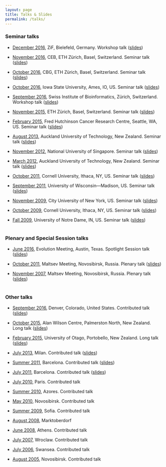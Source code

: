 ```yaml
---
layout: page
title: Talks & Slides
permalink: /talks/
---
```



### Seminar talks

- [December 2016](http://www.uni-bielefeld.de/ZIF/KG/2016GeneRegulation/Events/), ZiF, Bielefeld, Germany. Workshop talk ([slides](/talks/2016_ZiF))

- [November 2016](https://www.bsse.ethz.ch/cevo), CEB, ETH Zürich, Basel, Switzerland. Seminar talk ([slides](/talks/2016_ETH_CEB))

- [October 2016](https://www.bsse.ethz.ch/cbg), CBG, ETH Zürich, Basel, Switzerland. Seminar talk ([slides](/talks/2016_ETH_CBG))

- [October 2016](http://phyloworks.org/), Iowa State University, Ames, IO, US. Seminar talk ([slides](/talks/2016_ISU))

- [September 2016](http://www.sib.swiss/), Swiss Institute of Bioinformatics, Zürich, Switzerland. Workshop talk ([slides](/talks/2016_PhyloSIB))

- [November 2015](https://www.bsse.ethz.ch/cbg), ETH Zürich, Basel, Switzerland. Seminar talk ([slides](/talks/2015_ETH.pdf))

- [February 2015](http://matsen.fhcrc.org), Fred Hutchinson Cancer Research Centre, Seattle, WA, US. Seminar talk ([slides](https://www.dropbox.com/s/mkkrf8s7utnw4fg/2015FredHutchGavruskin.pdf?dl=0))

- [August 2013](http://aut.ac.nz), Auckland University of Technology, New Zealand. Seminar talk ([slides](https://www.dropbox.com/s/f9gza74uzcpkshw/DeptSeminarAug2013.pdf))

- [November 2012](http://www.comp.nus.edu.sg/~fstephan/logicseminar.html), National University of Singapore. Seminar talk ([slides](/talks/2012_NUS.pdf))

- [March 2012](http://aut.ac.nz), Auckland University of Technology, New Zealand. Seminar talk ([slides](https://sites.google.com/a/gavruskin.com/alexander/talks/2012AUTech.pdf?attredirects=0))

- [October 2011](http://www.math.cornell.edu/~justin/logic_sem.html), Cornell University, Ithaca, NY, US. Seminar talk ([slides](https://sites.google.com/a/gavruskin.com/alexander/talks/2011CU.pdf?attredirects=0))

- [September 2011](http://www.math.wisc.edu/tuesday-september-20th), University of Wisconsin—Madison, US. Seminar talk ([slides](https://sites.google.com/a/gavruskin.com/alexander/talks/2011UWM.pdf?attredirects=0))

- [November 2009](http://math.gc.cuny.edu/seminars/bulletin11_03.htm), City University of New York, US. Seminar talk ([slides](https://sites.google.com/a/gavruskin.com/alexander/talks/2009NYC.pdf?attredirects=0))

- [October 2009](http://www.math.cornell.edu/Colloquia/Logic/2009-10.html), Cornell University, Ithaca, NY, US. Seminar talk ([slides](https://sites.google.com/a/gavruskin.com/alexander/talks/2009CU.pdf?attredirects=0))

- [Fall 2009](http://www.nd.edu/~mathwww/past_talks/october2009.shtml), University of Notre Dame, IN, US. Seminar talk ([slides](https://sites.google.com/a/gavruskin.com/alexander/talks/2009UND.pdf?attredirects=0))<br><br>


### Plenary and Special Session talks

- [June 2016](http://www.evolutionmeetings.org/special-talks.html), Evolution Meeting, Austin, Texas. Spotlight Session talk ([slides](/talks/2016_Evolution.pdf))

- [October 2011](http://www.math.nsc.ru/conference/malmeet/11/Plenary_e.htm), Maltsev Meeting, Novosibirsk, Russia. Plenary talk ([slides](https://sites.google.com/a/gavruskin.com/alexander/talks/2011MM.pdf?attredirects=0))

- [November 2007](http://math.nsc.ru/conference/malmeet/07/index.html), Maltsev Meeting, Novosibirsk, Russia. Plenary talk ([slides](https://sites.google.com/a/gavruskin.com/alexander/talks/2007MM.pdf?attredirects=0))<br><br>


### Other talks

- [September 2016](http://community.geosociety.org/gsa2016/home), Denver, Colorado, United States. Contributed talk ([slides](/talks/2016_GSA.pdf))

- [October 2015](http://www.allanwilsoncentre.ac.nz/), Alan Wilson Centre, Palmerston North, New Zealand. Long talk ([slides](/talks/2015_AWC.pdf))


- [February 2015](http://www.math.canterbury.ac.nz/bio/events/portobello2015/), University of Otago, Portobello, New Zealand. Long talk ([slides](/talks/2015_NZPGM.pdf))

- [July 2013](http://cie2013.disco.unimib.it), Milan. Contributed talk ([slides](https://www.dropbox.com/s/btwgq8ke0lglt5z/2013CiEgavruskin.pdf))

- [Summer 2011](http://www.crm.cat/cinfinity/), Barcelona. Contributed talk ([slides](https://sites.google.com/a/gavruskin.com/alexander/talks/2011IC.pdf?attredirects=0))

- [July 2011](http://logic2011.org/), Barcelona. Contributed talk ([slides](https://sites.google.com/a/gavruskin.com/alexander/talks/2011LC.pdf?attredirects=0))

- [July 2010](http://logic2010.org/), Paris. Contributed talk

- [Summer 2010](http://www.cie2010.uac.pt/), Azores. Contributed talk

- [May 2010](http://www.math.nsc.ru/conference/malmeet/10/Main_e.htm), Novosibirsk. Contributed talk

- [Summer 2009](http://lc2009.fmi.uni-sofia.bg/), Sofia. Contributed talk

- [August 2008](http://asimod.in.tum.de/2008/index.shtml), Marktoberdorf

- [June 2008](http://www.cs.swan.ac.uk/cie08/), Athens. Contributed talk

- [July 2007](http://july2007.ii.uni.wroc.pl/), Wroclaw. Contributed talk

- [July 2006](http://www.cs.swan.ac.uk/cie06/), Swansea. Contributed talk

- [August 2005](http://www.ict.nsc.ru/ws/ALC-9/index.en.html), Novosibirsk. Contributed talk

